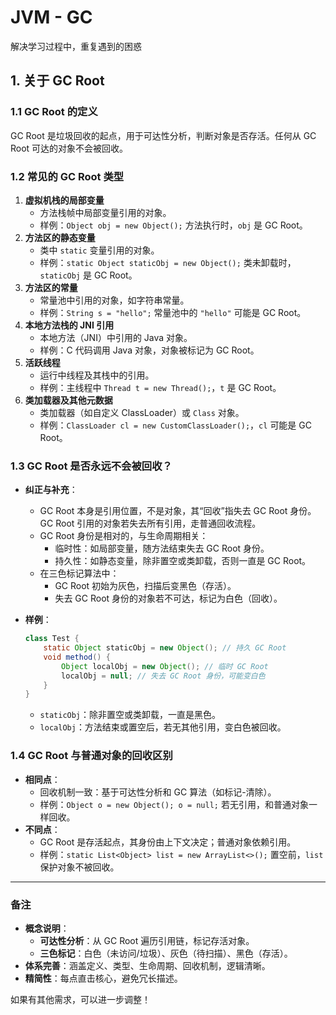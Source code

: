 # JVM - GC

解决学习过程中，重复遇到的困惑

## 1. 关于 GC Root

### 1.1 GC Root 的定义
GC Root 是垃圾回收的起点，用于可达性分析，判断对象是否存活。任何从 GC Root 可达的对象不会被回收。

### 1.2 常见的 GC Root 类型
1. **虚拟机栈的局部变量**  
   - 方法栈帧中局部变量引用的对象。  
   - 样例：`Object obj = new Object();` 方法执行时，`obj` 是 GC Root。
2. **方法区的静态变量**  
   - 类中 `static` 变量引用的对象。  
   - 样例：`static Object staticObj = new Object();` 类未卸载时，`staticObj` 是 GC Root。
3. **方法区的常量**  
   - 常量池中引用的对象，如字符串常量。  
   - 样例：`String s = "hello";` 常量池中的 `"hello"` 可能是 GC Root。
4. **本地方法栈的 JNI 引用**  
   - 本地方法（JNI）中引用的 Java 对象。  
   - 样例：C 代码调用 Java 对象，对象被标记为 GC Root。
5. **活跃线程**  
   - 运行中线程及其栈中的引用。  
   - 样例：主线程中 `Thread t = new Thread();`，`t` 是 GC Root。
6. **类加载器及其他元数据**  
   - 类加载器（如自定义 ClassLoader）或 `Class` 对象。  
   - 样例：`ClassLoader cl = new CustomClassLoader();`，`cl` 可能是 GC Root。

### 1.3 GC Root 是否永远不会被回收？
- **纠正与补充**：  
  - GC Root 本身是引用位置，不是对象，其“回收”指失去 GC Root 身份。GC Root 引用的对象若失去所有引用，走普通回收流程。
  - GC Root 身份是相对的，与生命周期相关：
    - 临时性：如局部变量，随方法结束失去 GC Root 身份。
    - 持久性：如静态变量，除非置空或类卸载，否则一直是 GC Root。
  - 在三色标记算法中：
    - GC Root 初始为灰色，扫描后变黑色（存活）。
    - 失去 GC Root 身份的对象若不可达，标记为白色（回收）。

- **样例**：
  ```java
  class Test {
      static Object staticObj = new Object(); // 持久 GC Root
      void method() {
          Object localObj = new Object(); // 临时 GC Root
          localObj = null; // 失去 GC Root 身份，可能变白色
      }
  }
  ```
  - `staticObj`：除非置空或类卸载，一直是黑色。
  - `localObj`：方法结束或置空后，若无其他引用，变白色被回收。

### 1.4 GC Root 与普通对象的回收区别
- **相同点**：  
  - 回收机制一致：基于可达性分析和 GC 算法（如标记-清除）。
  - 样例：`Object o = new Object(); o = null;` 若无引用，和普通对象一样回收。
- **不同点**：  
  - GC Root 是存活起点，其身份由上下文决定；普通对象依赖引用。
  - 样例：`static List<Object> list = new ArrayList<>();` 置空前，`list` 保护对象不被回收。

---

### 备注
- **概念说明**：
  - **可达性分析**：从 GC Root 遍历引用链，标记存活对象。
  - **三色标记**：白色（未访问/垃圾）、灰色（待扫描）、黑色（存活）。
- **体系完善**：涵盖定义、类型、生命周期、回收机制，逻辑清晰。
- **精简性**：每点直击核心，避免冗长描述。

如果有其他需求，可以进一步调整！